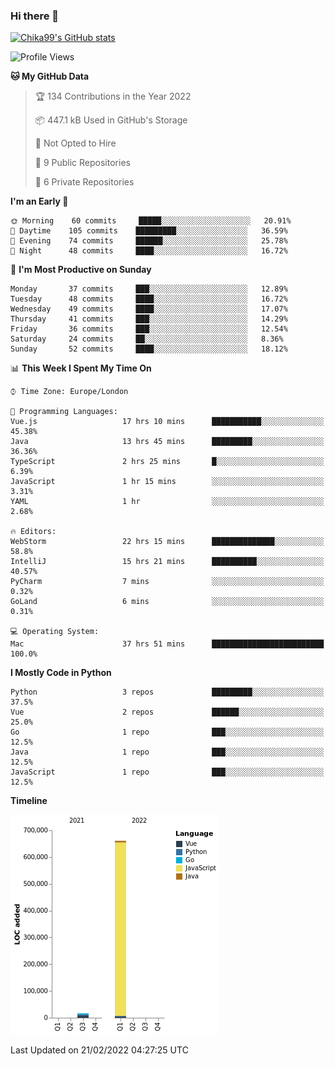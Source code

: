 ### Hi there 👋
[![Chika99's GitHub stats](https://github-readme-stats.vercel.app/api?username=Chika99&count_private=true&show_icons=true)](https://github.com/anuraghazra/github-readme-stats)

<!--START_SECTION:waka-->
![Profile Views](http://img.shields.io/badge/Profile%20Views-100-blue)

**🐱 My GitHub Data** 

> 🏆 134 Contributions in the Year 2022
 > 
> 📦 447.1 kB Used in GitHub's Storage 
 > 
> 🚫 Not Opted to Hire
 > 
> 📜 9 Public Repositories 
 > 
> 🔑 6 Private Repositories  
 > 
**I'm an Early 🐤** 

```text
🌞 Morning    60 commits     █████░░░░░░░░░░░░░░░░░░░░   20.91% 
🌆 Daytime    105 commits    █████████░░░░░░░░░░░░░░░░   36.59% 
🌃 Evening    74 commits     ██████░░░░░░░░░░░░░░░░░░░   25.78% 
🌙 Night      48 commits     ████░░░░░░░░░░░░░░░░░░░░░   16.72%

```
📅 **I'm Most Productive on Sunday** 

```text
Monday       37 commits     ███░░░░░░░░░░░░░░░░░░░░░░   12.89% 
Tuesday      48 commits     ████░░░░░░░░░░░░░░░░░░░░░   16.72% 
Wednesday    49 commits     ████░░░░░░░░░░░░░░░░░░░░░   17.07% 
Thursday     41 commits     ███░░░░░░░░░░░░░░░░░░░░░░   14.29% 
Friday       36 commits     ███░░░░░░░░░░░░░░░░░░░░░░   12.54% 
Saturday     24 commits     ██░░░░░░░░░░░░░░░░░░░░░░░   8.36% 
Sunday       52 commits     ████░░░░░░░░░░░░░░░░░░░░░   18.12%

```


📊 **This Week I Spent My Time On** 

```text
⌚︎ Time Zone: Europe/London

💬 Programming Languages: 
Vue.js                   17 hrs 10 mins      ███████████░░░░░░░░░░░░░░   45.38% 
Java                     13 hrs 45 mins      █████████░░░░░░░░░░░░░░░░   36.36% 
TypeScript               2 hrs 25 mins       █░░░░░░░░░░░░░░░░░░░░░░░░   6.39% 
JavaScript               1 hr 15 mins        ░░░░░░░░░░░░░░░░░░░░░░░░░   3.31% 
YAML                     1 hr                ░░░░░░░░░░░░░░░░░░░░░░░░░   2.68%

🔥 Editors: 
WebStorm                 22 hrs 15 mins      ██████████████░░░░░░░░░░░   58.8% 
IntelliJ                 15 hrs 21 mins      ██████████░░░░░░░░░░░░░░░   40.57% 
PyCharm                  7 mins              ░░░░░░░░░░░░░░░░░░░░░░░░░   0.32% 
GoLand                   6 mins              ░░░░░░░░░░░░░░░░░░░░░░░░░   0.31%

💻 Operating System: 
Mac                      37 hrs 51 mins      █████████████████████████   100.0%

```

**I Mostly Code in Python** 

```text
Python                   3 repos             █████████░░░░░░░░░░░░░░░░   37.5% 
Vue                      2 repos             ██████░░░░░░░░░░░░░░░░░░░   25.0% 
Go                       1 repo              ███░░░░░░░░░░░░░░░░░░░░░░   12.5% 
Java                     1 repo              ███░░░░░░░░░░░░░░░░░░░░░░   12.5% 
JavaScript               1 repo              ███░░░░░░░░░░░░░░░░░░░░░░   12.5%

```


**Timeline**

![Chart not found](https://raw.githubusercontent.com/Chika99/Chika99/main/charts/bar_graph.png) 


 Last Updated on 21/02/2022 04:27:25 UTC
<!--END_SECTION:waka-->

<!--
**Chika99/Chika99** is a ✨ _special_ ✨ repository because its `README.md` (this file) appears on your GitHub profile.

Here are some ideas to get you started:

- 🔭 I’m currently working on ...
- 🌱 I’m currently learning ...
- 👯 I’m looking to collaborate on ...
- 🤔 I’m looking for help with ...
- 💬 Ask me about ...
- 📫 How to reach me: ...
- 😄 Pronouns: ...
- ⚡ Fun fact: ...
-->
